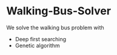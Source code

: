 # Walking-Bus-Solver
We solve the walking bus problem with
* Deep first searching
* Genetic algorithm
